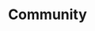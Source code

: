 ---
layout: "@template/layouts/default"
title: "Community"
showPage: true
iconTrailing: "lock_closed"
order: 3
---